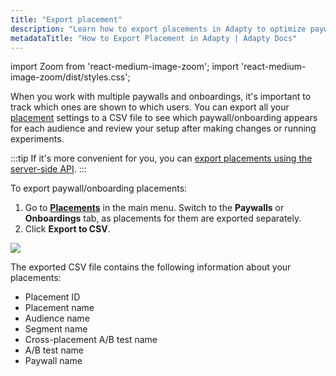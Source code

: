 ```yaml
---
title: "Export placement"
description: "Learn how to export placements in Adapty to optimize paywall visibility and user engagement."
metadataTitle: "How to Export Placement in Adapty | Adapty Docs"
---
```


import Zoom from 'react-medium-image-zoom';
import 'react-medium-image-zoom/dist/styles.css';

When you work with multiple paywalls and onboardings, it's important to track which ones are shown to which users. You can export all your [placement](placements.md) settings to a CSV file to see which paywall/onboarding appears for each audience and review your setup after making changes or running experiments.

:::tip
If it's more convenient for you, you can [export placements using the server-side API](api-export-analytics#/operations/retrievePlacementInfo).
:::

To export paywall/onboarding placements:

1. Go to **[Placements](https://app.adapty.io/placements)** in the main menu. Switch to the **Paywalls** or **Onboardings** tab, as placements for them are exported separately.
2. Click **Export to CSV**.

<Zoom>
  <img src={require('./img/export-placement.webp').default}
  style={{
    border: '1px solid #727272', /* border width and color */
    width: '700px', /* image width */
    display: 'block', /* for alignment */
    margin: '0 auto' /* center alignment */
  }}
/>
</Zoom>

The exported CSV file contains the following information about your placements:

- Placement ID
- Placement name
- Audience name
- Segment name
- Cross-placement A/B test name
- A/B test name
- Paywall name

